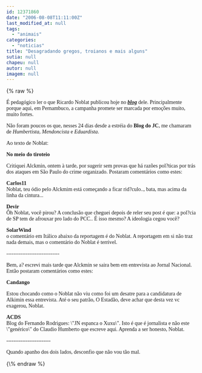```yaml
---
id: 12371860
date: "2006-08-08T11:11:00Z"
last_modified_at: null
tags:
  - "animais"
categories:
  - "noticias"
title: "Desagradando gregos, troianos e mais alguns"
sutia: null
chapeu: null
autor: null
imagem: null
---
```

{\% raw %}
<p><FONT face=Arial></p>
<p><P></FONT><FONT face=\"Times New Roman\"><FONT face=Verdana>É pedagógico ler o que Ricardo Noblat publicou hoje no <STRONG><EM><A href=\"https://www.noblat.com.br/\" target=_blank>blog</A></EM></STRONG> dele. Principalmente porque aqui, em Pernambuco, a campanha promete ser marcada por emoções muito, muito fortes. </FONT></P></p>
<p><P><FONT face=Verdana>Não foram poucos os que, nesses 24 dias desde a estréia do <STRONG>Blog do JC</STRONG>, me chamaram de <EM>Humbertista</EM>, <EM>Mendoncista</EM> e <EM>Eduardista</EM>. </FONT></P></p>
<p><P><FONT face=Verdana>Ao texto de Noblat:</FONT></P></p>
<p><P><FONT face=Verdana><STRONG>No meio do tiroteio</STRONG></FONT></P></p>
<p><P><FONT face=Verdana>Critiquei Alckmin, ontem à tarde, por sugerir sem provas que há razões pol?ticas por trás dos ataques em São Paulo do crime organizado. Postaram comentários como estes:</FONT></P><B></p>
<p><P><FONT face=Verdana>Carlos11 <BR></FONT></B><FONT face=Verdana>Noblat, teu ódio pelo Alckmim está começando a ficar rid?culo.., bata, mas acima da linha da cintura...</FONT></P><B></p>
<p><P><FONT face=Verdana>Devir </FONT></B><BR><FONT face=Verdana>Ôh Noblat, você pirou? A conclusão que cheguei depois de reler seu post é que: a pol?cia de SP tem de afrouxar pro lado do PCC.. É isso mesmo? A ideologia cegou você?</FONT></P><B></p>
<p><P><FONT face=Verdana>SolarWind <BR></FONT></B><FONT face=Verdana>o comentário em Itálico abaixo da reportagem é do Noblat. A reportagem em si não traz nada demais, mas o comentário do Noblat é terrivel.</FONT></P></p>
<p><P><FONT face=Verdana>------------------------------</FONT></P></p>
<p><P><FONT face=Verdana>Bem, a? escrevi mais tarde que Alckmin se saira bem em entrevista ao Jornal Nacional. Então postaram comentários como estes:</FONT></P><B></p>
<p><P><FONT face=Verdana>Candango</FONT></B><FONT face=Verdana> </FONT></P></p>
<p><P><FONT face=Verdana>Estou chocando como o Noblat não viu como foi um desatre para a candidatura de Alkimin essa entrevista. Até o seu patrão, O Estadão, deve achar que desta vez vc exagerou, Noblat. </FONT></P><B></p>
<p><P><FONT face=Verdana>ACDS </FONT></B><BR><FONT face=Verdana>Blog do Fernando Rodrigues: \"JN espanca o Xuxu\". Isto é que é jornalista e não este \"genérico\" do Claudio Humberto que escreve aqui. Aprenda a ser honesto, Noblat.</FONT></P></p>
<p><P><FONT face=Verdana>-------------------------</FONT></P></p>
<p><P><FONT face=Verdana>Quando apanho dos dois lados, desconfio que não vou tão mal.</FONT></P></FONT> </p>
{\% endraw %}